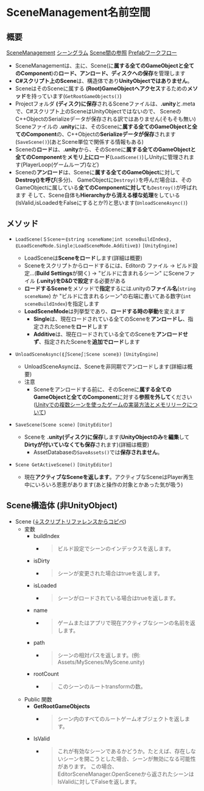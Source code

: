 # SceneManagement名前空間

## 概要

[SceneManagement](\画像\SceneManagement.drawio.png)
[シーングラム](画像\シーングラム.drawio.png)
[Scene間の参照](\画像\Scene間の参照.drawio.png)
[Prefabワークフロー](画像\Prefabワークフロー.drawio.png)

- SceneManagementは、主に、Scene(に**属する全てのGameObjectと全てのComponent**)の**ロード、アンロード、ディスクへの保存**を管理します
- **C#スクリプト上のScene**は、構造体であり**UnityObjectではありません**。
- SceneはそのSceneに属する **(Root)GameObjectへアクセス**するための**メソッド**を持っています(`GetRootGameObjects()`)
- Projectフォルダ **(ディスク)に保存**されるSceneファイルは、**.unity**と.metaで、C#スクリプト上のSceneはUnityObjectではないので、
SceneのC++ObjectのSerializeデータが保存される訳ではありません(そもそも無い)
Sceneファイルの **.unity**には、そのSceneに**属する全てのGameObjectと全てのComponent**の、C++Objectの**Serializeデータが保存**されます(`SaveScene()`)(あとScene単位で関係する情報もある)
- Sceneの**ロード**は、**.unity**から、そのSceneに**属する全てのGameObjectと全てのComponent**を**メモリ上にロード**(`LoadScene()`)しUnityに管理されます(PlayerLoop(ゲームループ)など)
- Sceneの**アンロード**は、Sceneに**属する全てのGameObject**に対して**Destroy()を呼び**(多分)、
GameObjectに`Destroy()`を呼んだ場合は、そのGameObjectに属している**全てのComponentに対して**も`Destroy()`が呼ばれます
そして、Scene自体も**Hierarchyから消える様な処理**をしている(IsValid,isLoadedをFalseにするとか?)と思います(`UnloadSceneAsync()`)

## メソッド

- `LoadScene(＄Scene＝⟪string sceneName¦int sceneBuildIndex⟫, ⟪LoadSceneMode.Single¦LoadSceneMode.Additive⟫)` `[UnityEngine]`
  - LoadSceneは**Sceneをロード**します(詳細は概要)
  - Sceneをスクリプトからロードするには、Editorの ファイル -> ビルド設定…(**Build Settings**が開く) -> "ビルドに含まれるシーン" にSceneファイル **(.unity)をD&Dで設定**する必要がある
  - **ロードするScene**をメソッドで**指定**するには.unityの**ファイル名**(`string sceneName`) か "ビルドに含まれるシーン"の右端に書いてある数字(`int sceneBuildIndex`)を指定します
  - **LoadSceneMode**は列挙型であり、**ロードする時の挙動**を変えます
    - **Single**は、現在ロードされている全てのSceneを**アンロードし**、指定されたSceneを**ロード**します
    - **Additive**は、現在ロードされている全てのSceneを**アンロードせず**、指定されたSceneを**追加でロード**します

- `UnloadSceneAsync(⟪∫Scene∫¦Scene scene⟫)` `[UnityEngine]`
  - UnloadSceneAsyncは、Sceneを非同期でアンロードします(詳細は概要)
  - 注意
    - Sceneをアンロードする前に、そのSceneに**属する全てのGameObjectと全てのComponent**に対する**参照を外して**ください([Unityでの複数シーンを使ったゲームの実装方法とメモリリークについて](https://madnesslabo.net/utage/?page_id=11109))

- `SaveScene(Scene scene)` `[UnityEditor]`
  - Sceneを **.unity(ディスク)に保存**します(**UnityObjectのみ**を**編集**して**Dirtyが付いていなくても保存**されます)(詳細は概要)
    - AssetDatabaseの`SaveAssets()`では**保存されません**。

- `Scene GetActiveScene()` `[UnityEditor]`
  - 現在**アクティブなSceneを返します**。アクティブなSceneはPlayer再生中にいろいろ恩恵があります(あと操作の対象とかあった気が吸う)

## Scene構造体 (非UnityObject)

- Scene ([↓スクリプトリファレンスからコピペ](https://docs.unity3d.com/ja/2019.1/ScriptReference/SceneManagement.Scene.html))
  - 変数
    - buildIndex
      - >ビルド設定でシーンのインデックスを返します。
    - isDirty
      - >シーンが変更された場合はtrueを返します。
    - isLoaded
      - >シーンがロードされている場合はtrueを返します。
    - name
      - >ゲームまたはアプリで現在アクティブなシーンの名前を返します。
    - path
      - >シーンの相対パスを返します。(例: Assets/MyScenes/MyScene.unity)
    - rootCount
      - >このシーンのルートtransformの数。
  - Public 関数
    - **GetRootGameObjects**
      - >シーン内のすべてのルートゲームオブジェクトを返します。
    - IsValid
      - >これが有効なシーンであるかどうか。たとえば、存在しないシーンを開こうとした場合、シーンが無効になる可能性があります。
      この場合、EditorSceneManager.OpenSceneから返されたシーンはIsValidに対してFalseを返します。
